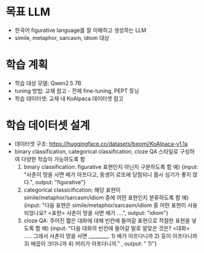 # 목표 LLM
- 한국어 figurative language를 잘 이해하고 생성하는 LLM
- simile, metaphor, sarcasm, idiom 대상 

# 학습 계획 
- 학습 대상 모델: Qwen2.5 7B
- tuning 방법: 교재 참고 - 전체 fine-tuning, PEPT 튜닝
- 학습 데이터셋: 교재 내 KoAlpaca 데이터셋 참고

# 학습 데이터셋 설계 
- 데이터셋 구조: <https://huggingface.co/datasets/beomi/KoAlpaca-v1.1a>
- binary classification, categorical classification, cloze QA 스타일로 구성하여 다양한 학습이 가능하도록 함
  1) binary classification: figurative 표현인지 아닌지 구분하도록 함
     예) {input: "사촌이 땅을 사면 배가 아프다고, 동생이 로또에 당첨되니 몹시 심기가 좋지 않다.", output: "figurative"}
  2) categorical classicification: 해당 표현이 simile/metaphor/sarcasm/idiom 중에 어떤 표현인지 분류하도록 함
     예) {input: "다음 표현은 simile/metaphor/sarcasm/idiom 중 어떤 표현이 사용되었나요? <표현> 사촌이 땅을 사면 배가 ....", output: "idiom"}
  3) cloze QA: 주어진 짧은 대화에 대해 빈칸에 들어갈 표현으로 적절한 표현을 넣도록 함
     예) {input: "다음 대화의 빈칸에 들어갈 말로 알맞은 것은? <대화> ..... 그래서 사촌이 땅을 사면 ________. 1) 배가 아프다니까 2) 등이 아프다니까 3) 배꼽이 크다니까 4) 머리가 아프다니까." , output: " 1)"}



